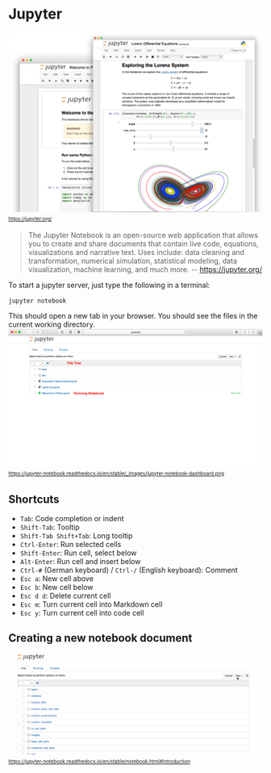 # Jupyter

![jupyterpreview.png](../static/jupyterpreview.png)
<sup><sub> https://jupyter.org/</sub></sup>

> The Jupyter Notebook is an open-source web application that allows you to create and share documents that contain live code, equations, visualizations and narrative text. Uses include: data cleaning and transformation, numerical simulation, statistical modeling, data visualization, machine learning, and much more.
> -- https://jupyter.org/

To start a jupyter server, just type the following in a terminal:

```bash
jupyter notebook
```

This should open a new tab in your browser.
You should see the files in the current working directory.
![jupyter-notebook-dashboard.png](../static/jupyter-notebook-dashboard.png)
<sup><sub> https://jupyter-notebook.readthedocs.io/en/stable/_images/jupyter-notebook-dashboard.png</sub></sup>

## Shortcuts

- `Tab`: Code completion or indent
- `Shift-Tab`: Tooltip
- `Shift-Tab Shift+Tab`: Long tooltip
- `Ctrl-Enter`: Run selected cells
- `Shift-Enter`: Run cell, select below
- `Alt-Enter`: Run cell and insert below
- `Ctrl-#` (German keyboard) / `Ctrl-/` (English keyboard): Comment
- `Esc a`: New cell above
- `Esc b`: New cell below
- `Esc d d`: Delete current cell
- `Esc m`: Turn current cell into Markdown cell
- `Esc y`: Turn current cell into code cell


## Creating a new notebook document

![new-notebook.gif](../static/new-notebook.gif)
<sup><sub> https://jupyter-notebook.readthedocs.io/en/stable/notebook.html#introduction </sub></sup>
